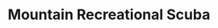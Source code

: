 ---
title: "Mountain Recreational Scuba"
url: /tobyhanna/mountain-recreational-scuba/
shop: diving
---